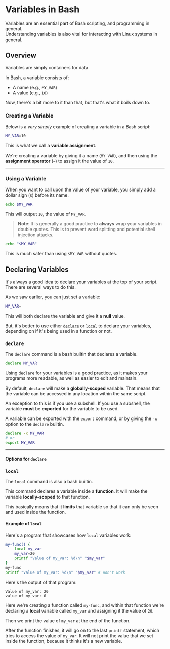 # Variables in Bash

Variables are an essential part of Bash scripting, and programming in general.  
Understanding variables is also vital for interacting with Linux systems in general.  


## Overview

Variables are simply containers for data.  

In Bash, a variable consists of:

- A name (e.g., `MY_VAR`)
- A value (e.g., `10`)

Now, there's a bit more to it than that, but that's what it boils down to.  

### Creating a Variable 

Below is a *very simply* example of creating a variable in a Bash script:
```bash
MY_VAR=10
```

This is what we call a **variable assignment**.  

We're creating a variable by giving it a name (`MY_VAR`), and then using 
the **assignment operator** (`=`) to assign it the value of `10`.  

---

### Using a Variable

When you want to call upon the value of your variable, you simply add a dollar 
sign (`$`) before its name.  
```bash
echo $MY_VAR
```

This will output `10`, the value of `MY_VAR`.  

> **Note**: It is generally a good practice to **always** wrap your variables in
> double quotes. This is to prevent word splitting and potential shell injection
> attacks.  

```bash
echo "$MY_VAR"
```

This is much safer than using `$MY_VAR` without quotes.  



## Declaring Variables

It's always a good idea to declare your variables at the top of your script.  
There are several ways to do this.  

As we saw earlier, you can just set a variable:
```bash
MY_VAR=
```
This will both declare the variable and give it a **null** value.  

But, it's better to use either [`declare`](#declare) or [`local`](#local) 
to declare your variables, depending on if it's being used in a function or not.  

### `declare` 
The `declare` command is a bash builtin that declares a variable.  

```bash
declare MY_VAR
```

Using `declare` for your variables is a good practice, as it makes your programs more
readable, as well as easier to edit and maintain.  

By default, `declare` will make a **globally-scoped** variable. That means that the
variable can be accessed in any location within the same script.  

An exception to this is if you use a subshell. If you use a subshell, the variable
**must** be **exported** for the variable to be used.  

A variable can be exported with the `export` command, or by giving the `-x` option
to the `declare` builtin.  
```bash
declare -x MY_VAR
# or
export MY_VAR
```

---

#### Options for `declare`

### `local`

The `local` command is also a bash builtin.  

This command declares a variable inside a **function**. It will make the variable
**locally-scoped** to that function.  

This basically means that it **limits** that variable so that it can only be seen and
used inside the function.  

#### Example of `local`

Here's a program that showcases how `local` variables work:
```bash
my-func() {
    local my_var
    my_var=20
    printf "Value of my_var: %d\n" "$my_var" 
}
my-func
printf "Value of my_var: %d\n" "$my_var" # Won't work
```
Here's the output of that program:
```text
Value of my_var: 20
value of my_var: 0
```

Here we're creating a function called `my-func`, and within that function we're
declaring a **local** variable called `my_var` and assigning it the value of `20`.  

Then we print the value of `my_var` at the end of the function.  

After the function finishes, it will go on to the last `printf` statement, which
tries to access the value of `my_var`. It will not print the value that we set inside
the function, because it thinks it's a new variable. 











